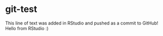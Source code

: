 # git-test

This line of text was added in RStudio and pushed as a commit to GitHub!
Hello from RStudio :)